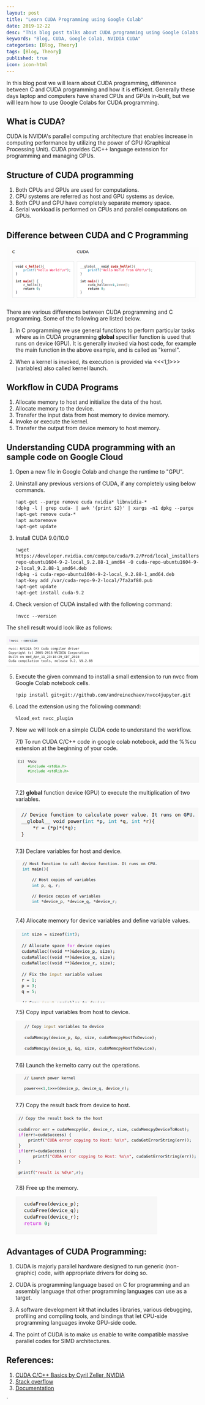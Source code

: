 ```yaml
---
layout: post
title: "Learn CUDA Programming using Google Colab"
date: 2019-12-22
desc: "This blog post talks about CUDA programming using Google Colabs."
keywords: "Blog, CUDA, Google Colab, NVIDIA CUDA"
categories: [Blog, Theory]
tags: [Blog, Theory]
published: true
icon: icon-html
---
```


In this blog post we will learn about CUDA programming, difference between C and CUDA programming and how it is efficient. Generally these days laptop and computers have shared CPUs and GPUs in-built, but we will learn how to use Google Colabs for CUDA programming.  

## What is CUDA?  

CUDA is NVIDIA's parallel computing architecture that enables increase in computing performance by utilizing the power of GPU (Graphical Processing Unit). CUDA provides C/C++ language extension for programming and managing GPUs.  


## Structure of CUDA programming  

1. Both CPUs and GPUs are used for computations.  
2. CPU systems are referred as host and GPU systems as device.  
3. Both CPU and GPU have completely separate memory space.  
4. Serial workload is performed on CPUs and parallel computations on GPUs.  


## Difference between CUDA and C Programming

![png](https://raw.githubusercontent.com/krutikabapat/krutikabapat.github.io/master/assets/CUDA_C.png)


There are various differences between CUDA programming and C programming. Some of the following are listed below.  

1. In C programming we use general functions to perform particular tasks where as in CUDA programming __global__ specifier function is used that runs on device (GPU). It is generally invoked via host code, for example the main function in the above example, and is called as "kernel".  

2. When a kernel is invoked, its execution is provided via  <<<1,1>>>(variables) also called kernel launch. 


## Workflow in CUDA Programs  

1. Allocate memory to host and initialize the data of the host.  
2. Allocate memory to the device.  
3. Transfer the input data from host memory to device memory.  
4. Invoke or execute the kernel.  
5. Transfer the output from device memory to host memory.  


## Understanding CUDA programming with an sample code on Google Cloud  

1. Open a new file in Google Colab and change the runtime to "GPU".    

2. Uninstall any previous versions of CUDA, if any completely using below commands.        
   ```shell
   !apt-get --purge remove cuda nvidia* libnvidia-*
   !dpkg -l | grep cuda- | awk '{print $2}' | xargs -n1 dpkg --purge
   !apt-get remove cuda-*
   !apt autoremove
   !apt-get update
   ```
<!-- -->

3. Install CUDA 9.0/10.0         
   ```shell
   !wget https://developer.nvidia.com/compute/cuda/9.2/Prod/local_installers/cuda-repo-ubuntu1604-9-2-local_9.2.88-1_amd64 -O cuda-repo-ubuntu1604-9-2-local_9.2.88-1_amd64.deb
   !dpkg -i cuda-repo-ubuntu1604-9-2-local_9.2.88-1_amd64.deb
   !apt-key add /var/cuda-repo-9-2-local/7fa2af80.pub
   !apt-get update
   !apt-get install cuda-9.2
   ```
<!-- -->

4. Check version of CUDA installed with the following command:     
   ```shell
   !nvcc --version
   ```
<!-- -->

The shell result would look like as follows:    

![png](https://raw.githubusercontent.com/krutikabapat/krutikabapat.github.io/master/assets/CUDA_version.png)

5. Execute the given command to install a small extension to run nvcc from Google Colab notebook cells.  
   ```shell
   !pip install git+git://github.com/andreinechaev/nvcc4jupyter.git
   ```
<!-- -->

6. Load the extension using the following command:  
   ```
   %load_ext nvcc_plugin
   ```
<!-- -->

7. Now we will look on a simple CUDA code to understand the workflow.  

   7.1)  To run CUDA C/C++ code in google colab notebook, add the %%cu extension at the beginning of your code.
   
   ![png](https://raw.githubusercontent.com/krutikabapat/krutikabapat.github.io/master/assets/CUDA_libraries.png)
   
   7.2) __global__ function device (GPU) to execute the multiplication of two variables.  
   
   ![png](https://raw.githubusercontent.com/krutikabapat/krutikabapat.github.io/master/assets/CUDA_global.png)
   
   7.3) Declare variables for host and device.  
   
   ![png](https://raw.githubusercontent.com/krutikabapat/krutikabapat.github.io/master/assets/CUDA_host.png)
   
   7.4) Allocate memory for device variables and define variable values.  
   
   ![png](https://raw.githubusercontent.com/krutikabapat/krutikabapat.github.io/master/assets/CUDA_space.png)
   
   7.5) Copy input variables from host to device.    
   
   ![png](https://raw.githubusercontent.com/krutikabapat/krutikabapat.github.io/master/assets/CUDA_input_device.png)
   
   7.6) Launch the kernelto carry out the operations.  
   
   ![png](https://raw.githubusercontent.com/krutikabapat/krutikabapat.github.io/master/assets/CUDA_kernel.png)
   
   7.7) Copy the result back from device to host.  
   
   ![png](https://raw.githubusercontent.com/krutikabapat/krutikabapat.github.io/master/assets/CUDA_copyback.png)
   
   7.8) Free up the memory.   
   
   ![png](https://raw.githubusercontent.com/krutikabapat/krutikabapat.github.io/master/assets/CUDA_freeup.png)
   

## Advantages of CUDA Programming:  


1. CUDA is majorly parallel hardware designed to run generic (non-graphic) code, with appropriate drivers for doing so.  

2. CUDA is programming language based on C for programming and an assembly language that other programming languages can use as a target.  

3. A software development kit that includes libraries, various debugging, profiling and compiling tools, and bindings that let CPU-side programming languages invoke GPU-side code.   

4. The point of CUDA is to make us enable to write compatible massive parallel codes for SIMD architectures.  


## References:  

1. [CUDA C/C++ Basics by Cyril Zeller, NVIDIA](http://www.int.washington.edu/PROGRAMS/12-2c/week3/clark_01.pdf)
2. [Stack overflow](https://stackoverflow.com/questions/9846523/explanation-of-cuda-c-and-c)
3. [Documentation](https://cuda-tutorial.readthedocs.io/en/latest/tutorials/tutorial01/)


   
   
   
   
   



  `








